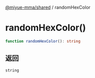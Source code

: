 [@miyue-mma/shared](../index.md) / randomHexColor

# randomHexColor()

```ts
function randomHexColor(): string
```

## 返回

`string`
